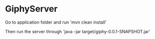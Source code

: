 # GiphyServer

Go to application folder and run 'mvn clean install'

Then run the server through 'java -jar target/giphy-0.0.1-SNAPSHOT.jar'
